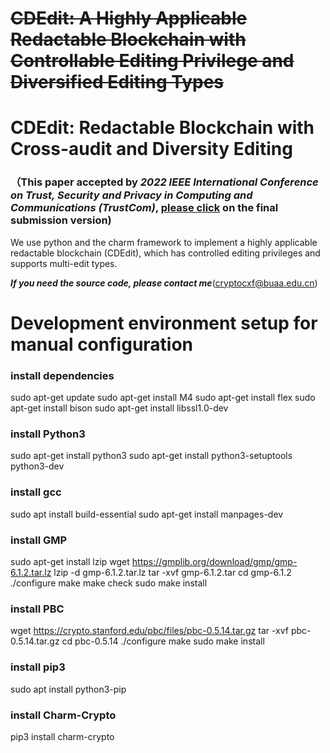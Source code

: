 # ~~CDEdit: A Highly Applicable Redactable Blockchain with Controllable Editing Privilege and Diversified Editing Types~~
# CDEdit: Redactable Blockchain with Cross-audit and Diversity Editing
### （**This paper accepted by *2022 IEEE International Conference on Trust, Security and Privacy in Computing and Communications (TrustCom)*, [please click](https://ieeexplore.ieee.org/document/10063601) on the final submission version**)

We use python and the charm framework to implement a highly applicable redactable blockchain (CDEdit), which has controlled editing privileges and supports multi-edit types.

***If you need the source code, please contact me***(cryptocxf@buaa.edu.cn)

# Development environment setup for manual configuration
### install dependencies

sudo apt-get update
sudo apt-get install M4
sudo apt-get install flex
sudo apt-get install bison
sudo apt-get install libssl1.0-dev

### install Python3

sudo apt-get install python3
sudo apt-get install python3-setuptools python3-dev

### install gcc

sudo apt install build-essential
sudo apt-get install manpages-dev

### install GMP

sudo apt-get install lzip
wget https://gmplib.org/download/gmp/gmp-6.1.2.tar.lz
lzip -d gmp-6.1.2.tar.lz
tar -xvf gmp-6.1.2.tar
cd gmp-6.1.2
./configure
make
make check
sudo make install

### install PBC

wget https://crypto.stanford.edu/pbc/files/pbc-0.5.14.tar.gz
tar -xvf pbc-0.5.14.tar.gz
cd pbc-0.5.14
./configure
make
sudo make install

### install pip3

sudo apt install python3-pip

### install Charm-Crypto

pip3 install charm-crypto
